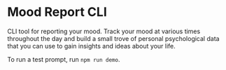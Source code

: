 # Mood Report CLI

CLI tool for reporting your mood. Track your mood at various times throughout the day and build a small trove of personal psychological data that you can use to gain insights and ideas about your life.

To run a test prompt, run `npm run demo`.
